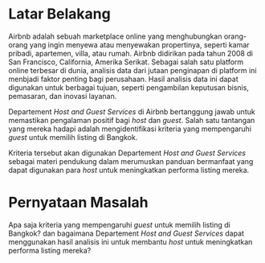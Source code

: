 # **Latar Belakang**
Airbnb adalah sebuah marketplace online yang menghubungkan orang-orang yang ingin menyewa atau menyewakan propertinya, seperti kamar pribadi, apartemen, villa, atau rumah. Airbnb didirikan pada tahun 2008 di San Francisco, California, Amerika Serikat. Sebagai salah satu platform online terbesar di dunia, analisis data dari jutaan penginapan di platform ini menbjadi faktor penting bagi perusahaan. Hasil analisis data ini dapat digunakan untuk berbagai tujuan, seperti pengambilan keputusan bisnis, pemasaran, dan inovasi layanan.

Departement *Host and Guest Services* di Airbnb bertanggung jawab untuk memastikan pengalaman positif bagi *host* dan *guest*. Salah satu tantangan yang mereka hadapi adalah mengidentifikasi kriteria yang mempengaruhi *guest* untuk memilih listing di Bangkok. 

Kriteria tersebut akan digunakan Departement *Host and Guest Services* sebagai materi pendukung dalam merumuskan panduan bermanfaat yang dapat digunakan para *host* untuk meningkatkan performa listing mereka.

# **Pernyataan Masalah**
Apa saja kriteria yang mempengaruhi *guest* untuk memilih listing di Bangkok? dan bagaimana Departement *Host and Guest Services* dapat menggunakan hasil analisis ini untuk membantu *host* untuk meningkatkan performa listing mereka?
